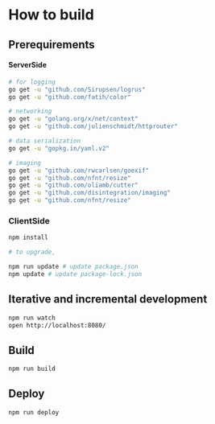 
# How to build

## Prerequirements

#### ServerSide

```bash
# for logging
go get -u "github.com/Sirupsen/logrus"
go get -u "github.com/fatih/color"

# networking
go get -u "golang.org/x/net/context"
go get -u "github.com/julienschmidt/httprouter"

# data serialization
go get -u "gopkg.in/yaml.v2"

# imaging
go get -u "github.com/rwcarlsen/goexif"
go get -u "github.com/nfnt/resize"
go get -u "github.com/oliamb/cutter"
go get -u "github.com/disintegration/imaging"
go get -u "github.com/nfnt/resize"
```

### ClientSide

```bash
npm install

# to upgrade,

npm run update # update package.json
npm update # update package-lock.json
```

## Iterative and incremental development

```bash
npm run watch
open http://localhost:8080/
```

## Build

```bash
npm run build
```

## Deploy

```bash
npm run deploy
```
